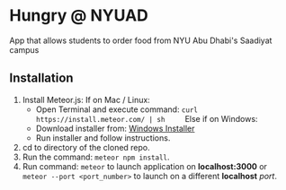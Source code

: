 # Hungry @ NYUAD
App that allows students to order food from NYU Abu Dhabi's Saadiyat campus


## Installation
1. Install Meteor.js:
    If on Mac / Linux:
      - Open Terminal and execute command: `curl https://install.meteor.com/ | sh`        
    Else if on Windows:
      - Download installer from: [Windows Installer](https://install.meteor.com/windows?_ga=2.222880667.1861570058.1498097317-741374242.1496416275)
      - Run installer and follow instructions.
2. cd to directory of the cloned repo.
3. Run the command: `meteor npm install`.
4. Run command: `meteor` to launch application on **localhost:3000** or `meteor --port <port_number>` to launch on a different **localhost** *port*.
